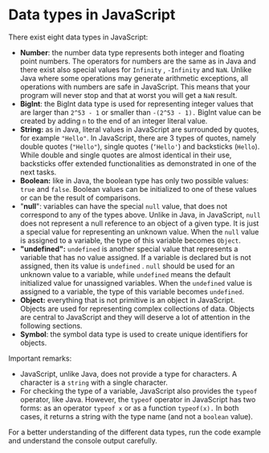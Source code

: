 # Data types in JavaScript

There exist eight data types in JavaScript:

* **Number**: the number data type represents both integer and floating point
  numbers. The operators for numbers are the
  same as in Java and there exist also special values for `Infinity`
  , `-Infinity` and `NaN`. Unlike Java where some
  operations may generate arithmetic exceptions, all operations with numbers are
  safe in JavaScript. This means that
  your program will never stop and that at worst you will get a `NaN` result.
* **BigInt**: the BigInt data type is used for representing integer values that
  are larger than `2^53 - 1` or smaller
  than `-(2^53 - 1).` BigInt value can be created by adding `n` to the end of an
  integer literal value.
* **String:** as in Java, literal values in JavaScript are surrounded by quotes,
  for example `"Hello"`. In JavaScript,
  there are 3 types of quotes, namely double quotes (`"Hello"`), single
  quotes (`‘Hello'`) and
  backsticks (``Hello``). While double and single quotes are almost identical in
  their use, backsticks offer extended
  functionalities as demonstrated in one of the next tasks.
* **Boolean:** like in Java, the boolean type has only two possible
  values: `true` and `false`. Boolean values can be
  initialized to one of these values or can be the result of comparisons.
* "**null**": variables can have the special `null` value, that does not
  correspond to any of the types above. Unlike in
  Java, in JavaScript, `null` does not represent a null reference to an object
  of a given type. It is just a special
  value for representing an unknown value. When the `null` value is assigned to
  a variable, the type of this variable
  becomes `Object`.
* **"undefined":** `undefined` is another special value that represents a
  variable that has no value assigned. If a
  variable is declared but is not assigned, then its value is `undefined`
  . `null` should be used for an unknown value to
  a variable, while `undefined` means the default initialized value for
  unassigned variables. When the `undefined` value
  is assigned to a variable, the type of this variable
  becomes `undefined`.
* **Object:** everything that is not primitive is an object in JavaScript.
  Objects are used for representing complex
  collections of data. Objects are central to JavaScript and they will deserve a
  lot of attention in the following
  sections.
* **Symbol**: the symbol data type is used to create unique identifiers for
  objects.

Important remarks:

* JavaScript, unlike Java, does not provide a type for characters. A character
  is a `string` with a single character.
* For checking the type of a variable, JavaScript also provides the `typeof`
  operator, like Java. However, the
  `typeof` operator in JavaScript has two forms: as an operator `typeof x` or as
  a function `typeof(x).` In both cases,
  it returns a string with the type name (and not a `boolean` value).

For a better understanding of the different data types, run the code example and
understand the console output
carefully.